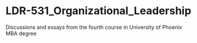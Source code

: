 # LDR-531_Organizational_Leadership
Discussions and essays from the fourth course in University of Phoenix MBA degree
